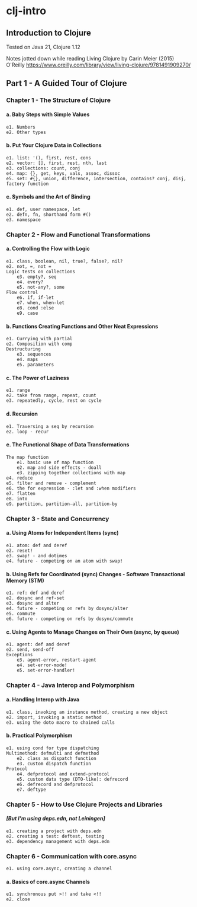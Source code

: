 # clj-intro
## Introduction to Clojure

Tested on Java 21, Clojure 1.12

Notes jotted down while reading Living Clojure by Carin Meier (2015) O'Reilly
https://www.oreilly.com/library/view/living-clojure/9781491909270/

## Part 1 - A Guided Tour of Clojure

### Chapter 1 - The Structure of Clojure
#### a. Baby Steps with Simple Values
    e1. Numbers
    e2. Other types
#### b. Put Your Clojure Data in Collections
    e1. list: '(), first, rest, cons
    e2. vector: [], first, rest, nth, last
    e3. collections: count, conj
    e4. map: {}, get, keys, vals, assoc, dissoc
    e5. set: #{}, union, difference, intersection, contains? conj, disj, factory function
#### c. Symbols and the Art of Binding
    e1. def, user namespace, let
    e2. defn, fn, shorthand form #()
    e3. namespace

### Chapter 2 - Flow and Functional Transformations
#### a. Controlling the Flow with Logic
    e1. class, boolean, nil, true?, false?, nil?
    e2. not, =, not =
    Logic tests on collections
        e3. empty?, seq
        e4. every?
        e5. not-any?, some
    Flow control
        e6. if, if-let
        e7. when, when-let
        e8. cond :else
        e9. case
#### b. Functions Creating Functions and Other Neat Expressions
    e1. Currying with partial
    e2. Composition with comp
    Destructuring
        e3. sequences
        e4. maps
        e5. parameters
#### c. The Power of Laziness
    e1. range
    e2. take from range, repeat, count
    e3. repeatedly, cycle, rest on cycle
#### d. Recursion
    e1. Traversing a seq by recursion
    e2. loop - recur
#### e. The Functional Shape of Data Transformations
    The map function
        e1. basic use of map function
        e2. map and side effects - doall
        e3. zipping together collections with map
    e4. reduce
    e5. filter and remove - complement
    e6. the for expression - :let and :when modifiers
    e7. flatten
    e8. into
    e9. partition, partition-all, partition-by

### Chapter 3 - State and Concurrency
#### a. Using Atoms for Independent Items (sync)
    e1. atom: def and deref
    e2. reset!
    e3. swap! - and dotimes
    e4. future - competing on an atom with swap!
#### b. Using Refs for Coordinated (sync) Changes - Software Transactional Memory (STM)
    e1. ref: def and deref
    e2. dosync and ref-set
    e3. dosync and alter
    e4. future - competing on refs by dosync/alter
    e5. commute
    e6. future - competing on refs by dosync/commute
#### c. Using Agents to Manage Changes on Their Own (async, by queue)
    e1. agent: def and deref
    e2. send, send-off
    Exceptions
        e3. agent-error, restart-agent
        e4. set-error-mode!
        e5. set-error-handler!

### Chapter 4 - Java Interop and Polymorphism
#### a. Handling Interop with Java
    e1. class, invoking an instance method, creating a new object
    e2. import, invoking a static method
    e3. using the doto macro to chained calls
#### b. Practical Polymorphism
    e1. using cond for type dispatching
    Multimethod: defmulti and defmethod
        e2. class as dispatch function
        e3. custom dispatch function
    Protocol
        e4. defprotocol and extend-protocol
        e5. custom data type (DTO-like): defrecord
        e6. defrecord and defprotocol
        e7. deftype

### Chapter 5 - How to Use Clojure Projects and Libraries
#### _[But I'm using deps.edn, not Leiningen]_
    e1. creating a project with deps.edn
    e2. creating a test: deftest, testing
    e3. dependency management with deps.edn

### Chapter 6 - Communication with core.async
    e1. using core.async, creating a channel
#### a. Basics of core.async Channels
    e1. synchronous put >!! and take <!!
    e2. close
